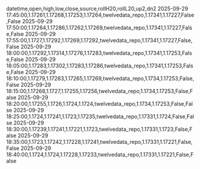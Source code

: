 datetime,open,high,low,close,source,rollH20,rollL20,up2,dn2
2025-09-29 17:45:00,1.17261,1.17268,1.17253,1.17264,twelvedata_repo,1.17341,1.17227,False,False
2025-09-29 17:50:00,1.17264,1.17286,1.17262,1.17269,twelvedata_repo,1.17341,1.17227,False,False
2025-09-29 17:55:00,1.1727,1.17292,1.17269,1.17292,twelvedata_repo,1.17341,1.17227,False,False
2025-09-29 18:00:00,1.17292,1.17314,1.17276,1.17283,twelvedata_repo,1.17341,1.17253,False,False
2025-09-29 18:05:00,1.17283,1.17302,1.17283,1.17286,twelvedata_repo,1.17341,1.17253,False,False
2025-09-29 18:10:00,1.17279,1.17283,1.17265,1.17269,twelvedata_repo,1.1734,1.17253,False,False
2025-09-29 18:15:00,1.17268,1.1727,1.17255,1.17256,twelvedata_repo,1.1734,1.17253,False,False
2025-09-29 18:20:00,1.17255,1.1726,1.1724,1.1724,twelvedata_repo,1.1734,1.17253,False,False
2025-09-29 18:25:00,1.1724,1.17241,1.1723,1.17235,twelvedata_repo,1.17331,1.1724,False,False
2025-09-29 18:30:00,1.17239,1.17241,1.17221,1.1723,twelvedata_repo,1.17331,1.1723,False,False
2025-09-29 18:35:00,1.1723,1.17242,1.17228,1.17241,twelvedata_repo,1.17331,1.17221,False,False
2025-09-29 18:40:00,1.1724,1.1724,1.17228,1.17233,twelvedata_repo,1.17331,1.17221,False,False
